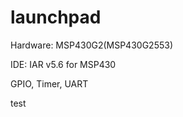 launchpad
=========

Hardware:
MSP430G2(MSP430G2553)

IDE:
IAR v5.6 for MSP430

GPIO, Timer, UART



test
